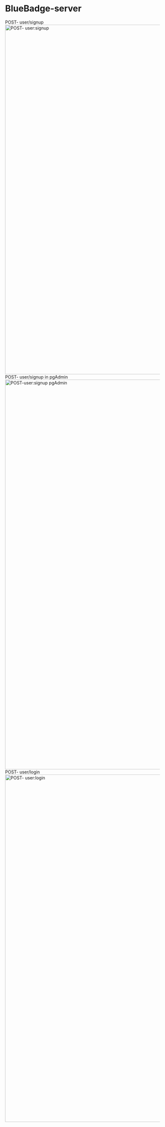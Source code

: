# BlueBadge-server
POST- user/signup
<img width="1139" alt="POST- user:signup" src="https://user-images.githubusercontent.com/63356287/83977239-f24abb00-a8cc-11ea-8dd1-341a387c40ea.png">
POST- user/signup in pgAdmin
<img width="1270" alt="POST-user:signup pgAdmin" src="https://user-images.githubusercontent.com/63356287/83977268-448bdc00-a8cd-11ea-833d-f22df672e71b.png">
POST- user/login
<img width="1132" alt="POST- user:login" src="https://user-images.githubusercontent.com/63356287/83977285-6c7b3f80-a8cd-11ea-8c14-dc8dfdfff87d.png">
